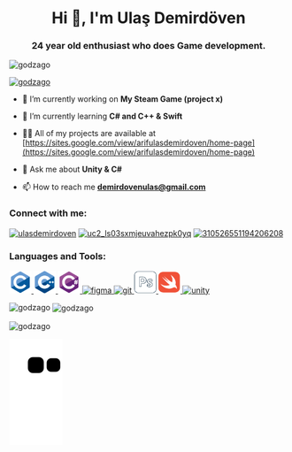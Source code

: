 <h1 align="center">Hi 👋, I'm Ulaş Demirdöven</h1>
<h3 align="center">24 year old enthusiast who does Game development.</h3>

<p align="left"> <img src="https://komarev.com/ghpvc/?username=godzago&label=Profile%20views&color=0e75b6&style=flat" alt="godzago" /> </p>

<p align="left"> <a href="https://github.com/ryo-ma/github-profile-trophy"><img src="https://github-profile-trophy.vercel.app/?username=godzago" alt="godzago" /></a> </p>

- 🔭 I’m currently working on **My Steam Game (project x)**

- 🌱 I’m currently learning **C# and C++ & Swift**

- 👨‍💻 All of my projects are available at [https://sites.google.com/view/arifulasdemirdoven/home-page](https://sites.google.com/view/arifulasdemirdoven/home-page)

- 💬 Ask me about **Unity & C#**

- 📫 How to reach me **demirdovenulas@gmail.com**

<h3 align="left">Connect with me:</h3>
<p align="left">
<a href="https://linkedin.com/in/ulasdemirdoven" target="blank"><img align="center" src="https://raw.githubusercontent.com/rahuldkjain/github-profile-readme-generator/master/src/images/icons/Social/linked-in-alt.svg" alt="ulasdemirdoven" height="30" width="40" /></a>
<a href="https://www.youtube.com/c/uc2_ls03sxmjeuvahezpk0yq" target="blank"><img align="center" src="https://raw.githubusercontent.com/rahuldkjain/github-profile-readme-generator/master/src/images/icons/Social/youtube.svg" alt="uc2_ls03sxmjeuvahezpk0yq" height="30" width="40" /></a>
<a href="https://discord.gg/310526551194206208" target="blank"><img align="center" src="https://raw.githubusercontent.com/rahuldkjain/github-profile-readme-generator/master/src/images/icons/Social/discord.svg" alt="310526551194206208" height="30" width="40" /></a>
</p>

<h3 align="left">Languages and Tools:</h3>
<p align="left"> <a href="https://www.cprogramming.com/" target="_blank" rel="noreferrer"> <img src="https://raw.githubusercontent.com/devicons/devicon/master/icons/c/c-original.svg" alt="c" width="40" height="40"/> </a> <a href="https://www.w3schools.com/cpp/" target="_blank" rel="noreferrer"> <img src="https://raw.githubusercontent.com/devicons/devicon/master/icons/cplusplus/cplusplus-original.svg" alt="cplusplus" width="40" height="40"/> </a> <a href="https://www.w3schools.com/cs/" target="_blank" rel="noreferrer"> <img src="https://raw.githubusercontent.com/devicons/devicon/master/icons/csharp/csharp-original.svg" alt="csharp" width="40" height="40"/> </a> <a href="https://www.figma.com/" target="_blank" rel="noreferrer"> <img src="https://www.vectorlogo.zone/logos/figma/figma-icon.svg" alt="figma" width="40" height="40"/> </a> <a href="https://git-scm.com/" target="_blank" rel="noreferrer"> <img src="https://www.vectorlogo.zone/logos/git-scm/git-scm-icon.svg" alt="git" width="40" height="40"/> </a> <a href="https://www.photoshop.com/en" target="_blank" rel="noreferrer"> <img src="https://raw.githubusercontent.com/devicons/devicon/master/icons/photoshop/photoshop-line.svg" alt="photoshop" width="40" height="40"/> </a> <a href="https://developer.apple.com/swift/" target="_blank" rel="noreferrer"> <img src="https://raw.githubusercontent.com/devicons/devicon/master/icons/swift/swift-original.svg" alt="swift" width="40" height="40"/> </a> <a href="https://unity.com/" target="_blank" rel="noreferrer"> <img src="https://www.vectorlogo.zone/logos/unity3d/unity3d-icon.svg" alt="unity" width="40" height="40"/> </a> </p>

<p><img align="left" src="https://github-readme-stats.vercel.app/api/top-langs?username=godzago&show_icons=true&locale=en&layout=compact" alt="godzago" /></p>

<p>&nbsp;<img align="center" src="https://github-readme-stats.vercel.app/api?username=godzago&show_icons=true&locale=en" alt="godzago" /></p>

<p><img align="center" src="https://github-readme-streak-stats.herokuapp.com/?user=godzago&" alt="godzago" /></p>

![snake gif](https://github.com/godzago/godzago/blob/output/github-contribution-grid-snake.svg)

